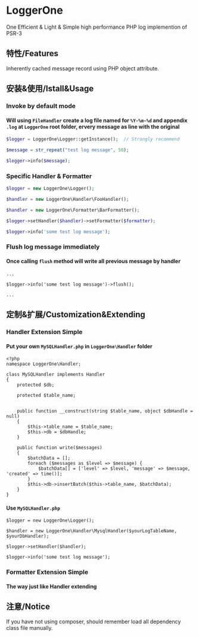 # LoggerOne
One Efficient & Light & Simple high performance PHP log implemention of PSR-3

## 特性/Features
Inherently cached message record using PHP object attribute.

## 安装&使用/Istall&Usage

### Invoke by default mode 
#### Will using `FileHandler` create a log file named for `%Y-%m-%d` and appendix `.log` at `LoggerOne` root folder, ervery message as line with the original

```php
$logger = LoggerOne\Logger::getInstance();  // Strongly recommend

$message = str_repeat("test log message", 50);

$logger->info($message);
```
### Specific Handler & Formatter

```php
$logger = new LoggerOne\Logger();

$handler = new LoggerOne\Handler\FooHandler();

$handler = new LoggerOne\Formatter\BarFormatter();

$logger->setHandler($handler)->setFormatter($formatter);

$logger->info('some test log message');
```
### Flush log message immediately
#### Once calling `flush` method will write all previous message by handler
```
...

$logger->info('some test log message')->flush();

...

```
## 定制&扩展/Customization&Extending

### Handler Extension Simple
#### Put your own `MySQLHandler.php` in `LoggerOne\Handler` folder 
```
<?php
namespace LoggerOne\Handler;

class MySQLHandler implements Handler
{
    protected $db;
    
    protected $table_name;
    
    
    public function __construct(string $table_name, object $dbHandle = null)
    {
        $this->table_name = $table_name;
        $this->db = $dbHandle;
    }
    
    public function write($messages)
    {
        $batchData = [];
        foreach ($messages as $level => $message) {
            $batchData[] = ['level' => $level, 'message' => $message, 'created' => time()];
        }
        $this->db->insertBatch($this->table_name, $batchData);
    }
}
```
#### Use `MySQLHandler.php`
```
$logger = new LoggerOne\Logger();

$handler = new LoggerOne\Handler\MysqlHandler($yourLogTableName, $yourDbHandler);

$logger->setHandler($handler);

$logger->info('some test log message');
```

### Formatter Extension Simple
#### The way just like Handler extending

## 注意/Notice
If you have not using composer, should remember load all dependency class file manually.
